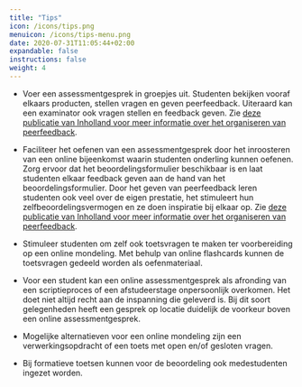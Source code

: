 ```yaml
---
title: "Tips"
icon: /icons/tips.png
menuicon: /icons/tips-menu.png
date: 2020-07-31T11:05:44+02:00
expandable: false
instructions: false
weight: 4
---
```


*	Voer een assessmentgesprek in groepjes uit. Studenten bekijken vooraf elkaars producten, stellen vragen en geven peerfeedback. Uiteraard kan een examinator ook vragen stellen en feedback geven. Zie [deze publicatie van Inholland voor meer informatie over het organiseren van peerfeedback](https://www.inholland.nl/media/18717/inh_factsheet-peerreview_a4-nl-digitaal.pdf).

*	Faciliteer het oefenen van een assessmentgesprek door het inroosteren van een online bijeenkomst waarin studenten onderling kunnen oefenen. Zorg ervoor dat het beoordelingsformulier beschikbaar is en laat studenten elkaar feedback geven aan de hand van het beoordelingsformulier. Door het geven van peerfeedback leren studenten ook veel over de eigen prestatie, het stimuleert hun zelfbeoordelingsvermogen en ze doen inspiratie bij elkaar op. Zie [deze publicatie van Inholland voor meer informatie over het organiseren van peerfeedback](https://www.inholland.nl/media/18717/inh_factsheet-peerreview_a4-nl-digitaal.pdf).

*	Stimuleer studenten om zelf ook toetsvragen te maken ter voorbereiding op een online mondeling. Met behulp van online flashcards kunnen de toetsvragen gedeeld worden als oefenmateriaal. 

*	Voor een student kan een online assessmentgesprek als afronding van een scriptieproces of een afstudeerstage onpersoonlijk overkomen. Het doet niet altijd recht aan de inspanning die geleverd is. Bij dit soort gelegenheden heeft een gesprek op locatie duidelijk de voorkeur boven een online assessmentgesprek.

*	Mogelijke alternatieven voor een online mondeling zijn een verwerkingsopdracht of een toets met open en/of gesloten vragen.

*	Bij formatieve toetsen kunnen voor de beoordeling ook medestudenten ingezet worden.
